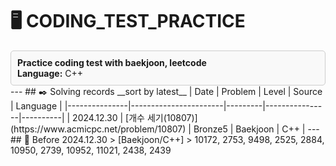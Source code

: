 # 🖥️ CODING_TEST_PRACTICE
<div style="border: 1px solid #ccc; padding: 10px; border-radius: 5px; background-color: #f9f9f9;">
<strong>Practice coding test with baekjoon, leetcode</strong><br>
<strong>Language:</strong> C++
</div>
---
## ✒️ Solving records
__sort by latest__
| Date          | Problem                | Level | Source     | Language     |
|---------------|-----------------------|---------|----------------|----------|
| 2024.12.30    | [개수 세기(10807)](https://www.acmicpc.net/problem/10807) | Bronze5  | Baekjoon       | C++   |
---
## 💾 Before 2024.12.30
> [Baekjoon/C++]
> 10172, 2753, 9498, 2525, 2884, 10950, 2739, 10952, 11021, 2438, 2439

